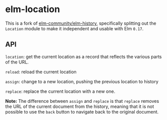 # elm-location

This is a fork of [elm-community/elm-history](http://package.elm-lang.org/packages/elm-community/elm-history/latest),
specifically splitting out the `Location` module to make it independent and usable with Elm `0.17`.

## API

`location`: get the current location as a record that reflects the various parts of the URL.

`reload`: reload the current location

`assign`: change to a new location, pushing the previous location to history

`replace`: replace the current location with a new one.

**Note:** The difference between `assign` and `replace` is that `replace` removes the URL of the
current document from the history, meaning that it is not possible to use the `back` button
to navigate back to the original document.
